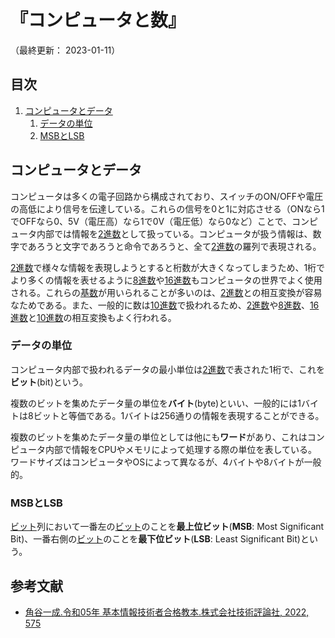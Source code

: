 # 『コンピュータと数』

（最終更新： 2023-01-11）


## 目次

1. [コンピュータとデータ](#コンピュータとデータ)
	1. [データの単位](#データの単位)
	1. [MSBとLSB](#msbとlsb)


## コンピュータとデータ

コンピュータは多くの電子回路から構成されており、スイッチのON/OFFや電圧の高低により信号を伝達している。これらの信号を0と1に対応させる（ONなら1でOFFなら0、5V（電圧高）なら1で0V（電圧低）なら0など）ことで、コンピュータ内部では情報を[2進数](./discrete_mathematics/_/chapters/radix.md#2進数)として扱っている。コンピュータが扱う情報は、数字であろうと文字であろうと命令であろうと、全て[2進数](./discrete_mathematics/_/chapters/radix.md#2進数)の羅列で表現される。

[2進数](./discrete_mathematics/_/chapters/radix.md#2進数)で様々な情報を表現しようとすると桁数が大きくなってしまうため、1桁でより多くの情報を表せるように[8進数](./discrete_mathematics/_/chapters/radix.md#8進数)や[16進数](./discrete_mathematics/_/chapters/radix.md#16進数)もコンピュータの世界でよく使用される。これらの[基数](./discrete_mathematics/_/chapters/radix.md#基数)が用いられることが多いのは、[2進数](./discrete_mathematics/_/chapters/radix.md#2進数)との相互変換が容易なためである。また、一般的に数は[10進数](./discrete_mathematics/_/chapters/radix.md#10進数)で扱われるため、[2進数](./discrete_mathematics/_/chapters/radix.md#2進数)や[8進数](./discrete_mathematics/_/chapters/radix.md#8進数)、[16進数](./discrete_mathematics/_/chapters/radix.md#16進数)と[10進数](./discrete_mathematics/_/chapters/radix.md#10進数)の相互変換もよく行われる。

### データの単位

コンピュータ内部で扱われるデータの最小単位は[2進数](./discrete_mathematics/_/chapters/radix.md#2進数)で表された1桁で、これを**ビット**(bit)という。

複数のビットを集めたデータ量の単位を**バイト**(byte)といい、一般的には1バイトは8ビットと等価である。1バイトは256通りの情報を表現することができる。

複数のビットを集めたデータ量の単位としては他にも**ワード**があり、これはコンピュータ内部で情報をCPUやメモリによって処理する際の単位を表している。ワードサイズはコンピュータやOSによって異なるが、4バイトや8バイトが一般的。

### MSBとLSB

[ビット](#データの単位)列において一番左の[ビット](#データの単位)のことを**最上位ビット**(**MSB**: Most Significant Bit)、一番右側の[ビット](#データの単位)のことを**最下位ビット**(**LSB**: Least Significant Bit)という。


## 参考文献

- [角谷一成.令和05年 基本情報技術者合格教本.株式会社技術評論社, 2022, 575](https://gihyo.jp/book/2022/978-4-297-13164-7)
